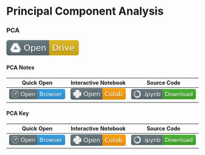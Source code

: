 # Principal Component Analysis

### PCA
 [![Link](../../tools/buttons/open-drive.svg)](https://docs.google.com/presentation/d/1NjcgQFrbgmIaChIsrM7qQVZONqSD0Gs4YtBw4uzjT_o/edit?usp=sharing)


#### PCA Notes
| Quick Open | Interactive Notebook | Source Code  |
| :--------: | :-----------: | :------------: |
| [![Link](../../tools/buttons/open-browser.svg)](https://files.node.ishaandey.com/week-9/workshop/pca_notes.html) | [![Link](../../tools/buttons/open-colab.svg)](https://colab.research.google.com/github/ishaandey/node/blob/master/week-9/workshop/pca_notes.ipynb) | [![Link](../../tools/buttons/download-ipynb.svg)](https://files.node.ishaandey.com/week-9/workshop/pca_notes.ipynb) |

#### PCA Key
| Quick Open | Interactive Notebook | Source Code  |
| :--------: |:-----------: | :------------: |
| [![Link](../../tools/buttons/open-browser.svg)](https://files.node.ishaandey.com/week-9/workshop/pca_key.html) | [![Link](../../tools/buttons/open-colab.svg)](https://colab.research.google.com/github/ishaandey/node/blob/master/week-9/workshop/pca_key.ipynb) | [![Link](../../tools/buttons/download-ipynb.svg)](https://files.node.ishaandey.com/week-9/workshop/pca_key.ipynb) |
